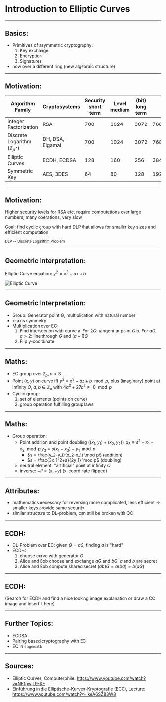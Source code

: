 
# Introduction to Elliptic Curves

---

## Basics:
- Primitives of asymmetric cryptography:
    1. Key exchange
    2. Encryption
    3. Signatures
- now over a different ring (new algebraic structure)

---

## Motivation:

| Algorithm Family | Cryptosystems | Security <br> short term | Level <br> medium | (bit) <br> long term | <br>  | <br>  |
|--|--|--|--|--|--|--|
| Integer Factorization | RSA | 700 | 1024 | 3072 | 7680 | 15360 |
| Discrete Logarithm ($\mathbb{Z}_{p^*}$) | DH, DSA, Elgamal | 700 | 1024 | 3072 | 7680 | 15360 |
| Elliptic Curves | ECDH, ECDSA | 128 | 160 | 256 | 384 | 512 |
| Symmetric Key | AES, 3DES | 64 | 80 | 128 | 192 | 256 |

---

## Motivation:

Higher security levels for RSA etc. require computations over large numbers, many operations, very slow

Goal: find cyclic group with hard DLP that allows for smaller key sizes and efficient computation

<small>DLP -- Discrete Logarithm Problem</small>

---

## Geometric Interpretation:

Elliptic Curve equation: $y^2 = x^3 + ax + b$

![Elliptic Curve](https://pad.kitctf.de/uploads/e1e09d8b-db2c-4697-97f2-236190e83051.png)

---

## Geometric Interpretation:

- Group: Generator point $G$, multiplication with natural number
- x-axis symmetry
- Multiplication over EC:
    1. Find intersection with curve
        a. For $2G$: tangent at point $G$
        b. For $aG, a>2$: line through $G$ and $(a-1)G$
    2. Flip y-coordinate

---

## Maths:

- EC group over $\mathbb{Z}_p, p > 3$
- Point $(x, y)$ on curve iff $y^2 \equiv x^3 + ax + b \mod p$, plus (imaginary) point at infinity $O$, $a,b \in \mathbb{Z}_p$ with $4a^3 + 27b^2 \not\equiv 0 \mod p$
- Cyclic group:
    1. set of elements (points on curve)
    2. group operation fulfilling group laws

---

## Maths:

- Group operation:
    - Point addition and point doubling ($(x_1,y_1) + (x_2,y_2)$):
        $x_3 \equiv s^2 -x_1 -x_2 \mod p$
        $y_3 \equiv s (x_1 - x_3) -y_1 \mod p$
        - $s = \frac{y_2-y_1}{x_2-x_1} \mod p$ (addition)
        - $s = \frac{3x_1^2+a}{2y_1} \mod p$ (doubling)
    - neutral element: "artificial" point at infinity $O$
    - inverse: $-P = (x,-y)$ (x-coordinate flipped)

---

## Attributes:

- mathematics necessary for reversing more complicated, less efficient -> smaller keys provide same security
- similar structure to DL-problem, can still be broken with QC

---

## ECDH:

- DL-Problem over EC: given $Q = aG$, finding $a$ is "hard"
- ECDH:
    1. choose curve with generator $G$
    2. Alice and Bob choose and exchange $aG$ and $bG$, $a$ and $b$ are secret
    3. Alice and Bob compute shared secret $(ab)G = a(bG) = b(aG)$

---

## ECDH:

(Search for ECDH and find a nice looking image explanation or draw a CC image and insert it here)

---

## Further Topics:

- ECDSA
- Pairing based cryptography with EC
- EC in `sagemath`

---

## Sources:

- Elliptic Curves, Computerphile: https://www.youtube.com/watch?v=NF1pwjL9-DE
- Einführung in die Elliptische-Kurven-Kryptografie (ECC), Lecture: https://www.youtube.com/watch?v=ikeA6SZ83W8

